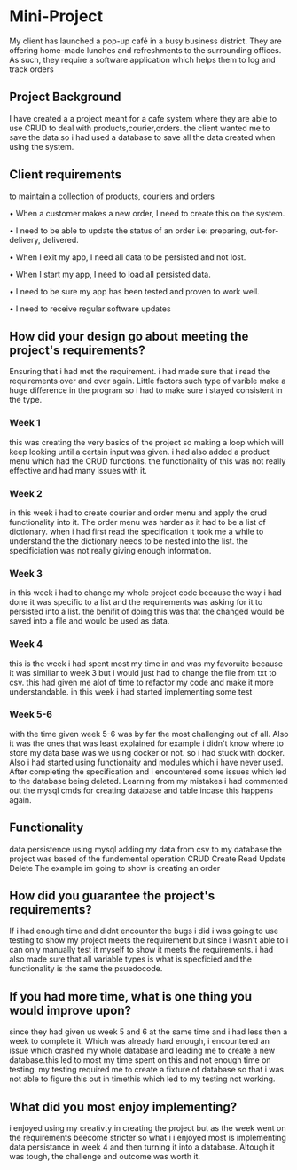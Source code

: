 # Mini-Project
My client has launched a pop-up café in a busy business district. They are offering home-made lunches and refreshments to the surrounding offices. As such, they require a software application which helps them to log and track orders
## Project Background
I have created a a project meant for a cafe system where they are able to use CRUD to deal with products,courier,orders. the client wanted me to save the data so i had used a database to save all the data created when using the system.

## Client requirements

 to maintain a collection of products, couriers and orders 

• When a customer makes a new order, I need to create this on the system.

• I need to be able to update the status of an order i.e: preparing,
  out-for-delivery, delivered.

• When I exit my app, I need all data to be persisted and not lost.

• When I start my app, I need to load all persisted data.

• I need to be sure my app has been tested and proven to work well.

• I need to receive regular software updates

## How did your design go about meeting the project's requirements?

Ensuring that i had met the requirement. i had made sure that i read the requirements over and over again. Little factors such type of varible make a huge difference in the program so i had to make sure i stayed consistent in the type.

### Week 1
this was creating the very basics of the project so making a loop which will keep looking until a certain input was given. i had also added a product menu which had the CRUD functions. the functionality of this was not really effective and had many issues with it.
### Week 2
in this week i had to create courier and order menu and apply the crud functionality into it. The order menu was harder as it had to be a list of dictionary. when i had first read the specification it took me a while to understand the the dictionary needs to be nested into the list. the specificiation was not really giving enough information.
### Week 3
in this week i had to change my whole project code because the way i had done it was specific to a list and the requirements was asking for it to persisted into a list. the benifit of doing this was that the changed would be saved into a file and would be used as data.
### Week 4
this is the week i had spent most my time in and was my favoruite because it was similiar to week 3 but i would just had to change the file from txt to csv. this had given me alot of time to refactor my code and make it more understandable. in this week i had started implementing some test
### Week 5-6
with the time given week 5-6 was by far the most challenging out of all. Also it was the ones that was least explained for example i didn't know where to store my data base was we using docker or not. so i had stuck with docker. Also i had started using functionaity and modules which i have never used. After completing the specification and i encountered some issues which led to the database being deleted. Learning from my mistakes i had commented out the mysql cmds for creating database and table incase this happens again.

## Functionality
data persistence using mysql
adding my data from csv to my database
the project was based of the fundemental operation CRUD
Create
Read
Update
Delete
 The example im going to show is creating an order
## How did you guarantee the project's requirements?
If i had enough time and didnt encounter the bugs i did i was going to use testing to show my project meets the requirement but since i wasn't able to i can only manually test it myself to show it meets the requirements. i had also made sure that all variable types is what is specficied and the functionality is the same the psuedocode.

## If you had more time, what is one thing you would improve upon?
since they had given us week 5 and 6 at the same time and i had less then a week to complete it. Which was already hard enough,  i encountered an issue which crashed my whole database and leading me to create a new database.this led to most my time spent on this and not enough time on testing. my testing required me to create a fixture of database so that i was not able to figure this out in timethis which led to my testing not working.

## What did you most enjoy implementing?
i enjoyed using my creativty in creating the project but as the week went on the requirements beecome stricter so what i i enjoyed most is implementing data persistance in week 4 and then turning it into a database. Altough it was tough, the challenge and outcome was worth it.